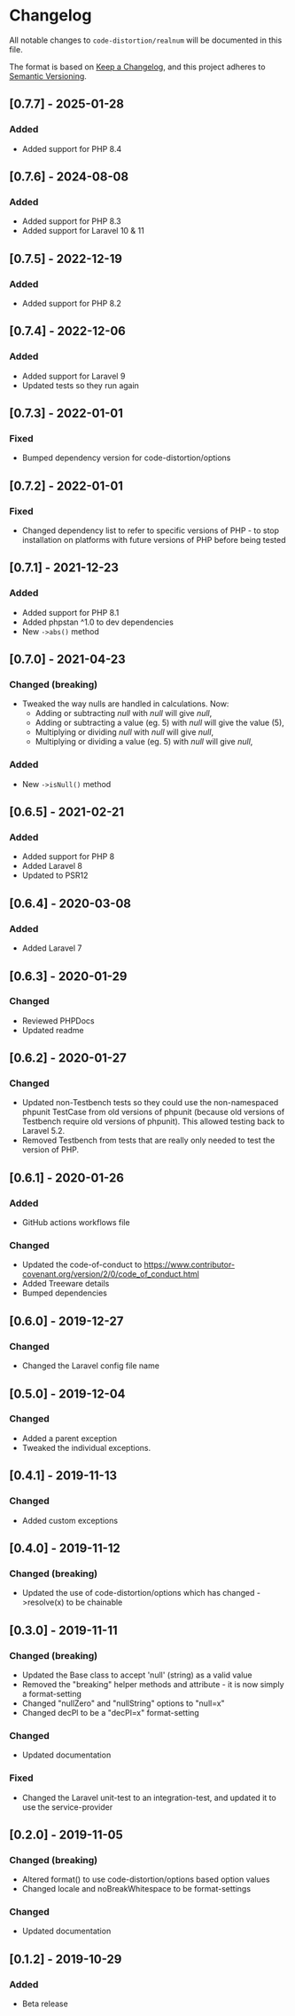 # Changelog

All notable changes to `code-distortion/realnum` will be documented in this file.

The format is based on [Keep a Changelog](https://keepachangelog.com/en/1.1.0/), and this project adheres to [Semantic Versioning](https://semver.org/spec/v2.0.0.html).



## [0.7.7] - 2025-01-28

### Added
- Added support for PHP 8.4



## [0.7.6] - 2024-08-08

### Added
- Added support for PHP 8.3
- Added support for Laravel 10 & 11



## [0.7.5] - 2022-12-19

### Added
- Added support for PHP 8.2



## [0.7.4] - 2022-12-06

### Added
- Added support for Laravel 9
- Updated tests so they run again



## [0.7.3] - 2022-01-01

### Fixed
- Bumped dependency version for code-distortion/options



## [0.7.2] - 2022-01-01

### Fixed
- Changed dependency list to refer to specific versions of PHP - to stop installation on platforms with future versions of PHP before being tested



## [0.7.1] - 2021-12-23

### Added
- Added support for PHP 8.1
- Added phpstan ^1.0 to dev dependencies
- New `->abs()` method



## [0.7.0] - 2021-04-23

### Changed (breaking)
- Tweaked the way nulls are handled in calculations. Now:
  - Adding or subtracting *null* with *null* will give *null*,
  - Adding or subtracting a value (eg. 5) with *null* will give the value (5),
  - Multiplying or dividing *null* with *null* will give *null*,
  - Multiplying or dividing a value (eg. 5) with *null* will give *null*,

### Added
- New `->isNull()` method



## [0.6.5] - 2021-02-21

### Added
- Added support for PHP 8
- Added Laravel 8
- Updated to PSR12



## [0.6.4] - 2020-03-08

### Added
- Added Laravel 7



## [0.6.3] - 2020-01-29

### Changed
- Reviewed PHPDocs
- Updated readme



## [0.6.2] - 2020-01-27

### Changed
- Updated non-Testbench tests so they could use the non-namespaced phpunit TestCase from old versions of phpunit (because old versions of Testbench require old versions of phpunit). This allowed testing back to Laravel 5.2.
- Removed Testbench from tests that are really only needed to test the version of PHP.



## [0.6.1] - 2020-01-26

### Added
- GitHub actions workflows file

### Changed
- Updated the code-of-conduct to https://www.contributor-covenant.org/version/2/0/code_of_conduct.html
- Added Treeware details
- Bumped dependencies



## [0.6.0] - 2019-12-27

### Changed
- Changed the Laravel config file name



## [0.5.0] - 2019-12-04

### Changed
- Added a parent exception
- Tweaked the individual exceptions.



## [0.4.1] - 2019-11-13

### Changed
- Added custom exceptions



## [0.4.0] - 2019-11-12

### Changed (breaking)
- Updated the use of code-distortion/options which has changed ->resolve(x) to be chainable



## [0.3.0] - 2019-11-11

### Changed (breaking)
- Updated the Base class to accept 'null' (string) as a valid value
- Removed the "breaking" helper methods and attribute - it is now simply a format-setting
- Changed "nullZero" and "nullString" options to "null=x"
- Changed decPl to be a "decPl=x" format-setting

### Changed
- Updated documentation

### Fixed
- Changed the Laravel unit-test to an integration-test, and updated it to use the service-provider



## [0.2.0] - 2019-11-05

### Changed (breaking)
- Altered format() to use code-distortion/options based option values
- Changed locale and noBreakWhitespace to be format-settings

### Changed
- Updated documentation



## [0.1.2] - 2019-10-29

### Added
- Beta release
